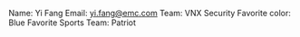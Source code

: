 Name: Yi Fang
Email: yi.fang@emc.com
Team: VNX Security
Favorite color: Blue
Favorite Sports Team: Patriot
